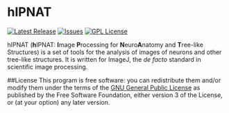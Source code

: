 # hIPNAT


[![Latest Release](https://img.shields.io/github/release/tferr/hIPNAT.svg?style=flat-square)](https://github.com/tferr/hIPNAT/releases)
[![Issues](https://img.shields.io/github/issues/tferr/hIPNAT.svg?style=flat-square)](https://github.com/tferr/hIPNAT/issues)
[![GPL License](http://img.shields.io/badge/license-GPL-blue.svg?style=flat-square)](http://opensource.org/licenses/GPL-3.0)

hIPNAT (**h**IPNAT: **I**mage **P**rocessing for **N**euro**A**natomy and
**T**ree-like Structures) is a set of tools for the analysis of images of
neurons and other tree-like structures. It is written for ImageJ, the _de facto_
standard in scientific image processing.

##License
This program is free software: you can redistribute them and/or modify them
under the terms of the
[GNU General Public License](http://www.gnu.org/licenses/gpl.txt) as published
by the Free Software
Foundation, either version 3 of the License, or (at your option) any later
version.
